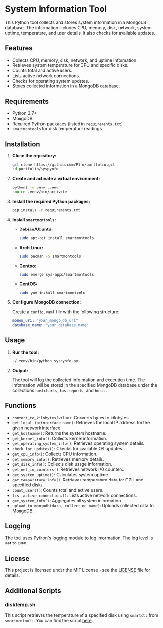 # System Information Tool

This Python tool collects and stores system information in a MongoDB database. The information includes CPU, memory, disk, network, system uptime, temperature, and user details. It also checks for available updates.

## Features

- Collects CPU, memory, disk, network, and uptime information.
- Retrieves system temperature for CPU and specific disks.
- Counts total and active users.
- Lists active network connections.
- Checks for operating system updates.
- Stores collected information in a MongoDB database.

## Requirements

- Python 3.7+
- MongoDB
- Required Python packages (listed in `requirements.txt`)
- `smartmontools` for disk temperature readings

## Installation

1. **Clone the repository:**

   ```bash
   git clone https://github.com/P1ro/portfolio.git
   cd portfolio/syspynfo
   ```

2. **Create and activate a virtual environment:**

   ```bash
   python3 -m venv .venv
   source .venv/bin/activate
   ```

3. **Install the required Python packages:**

   ```bash
   pip install -r requirements.txt
   ```

4. **Install `smartmontools`:**

   - **Debian/Ubuntu:**

     ```bash
     sudo apt-get install smartmontools
     ```

   - **Arch Linux:**

     ```bash
     sudo pacman -S smartmontools
     ```

   - **Gentoo:**

     ```bash
     sudo emerge sys-apps/smartmontools
     ```

   - **CentOS:**

     ```bash
     sudo yum install smartmontools
     ```

5. **Configure MongoDB connection:**

   Create a `config.yaml` file with the following structure:

   ```yaml
   mongo_uri: "your_mongo_db_uri"
   database_name: "your_database_name"
   ```

## Usage

1. **Run the tool:**

   ```bash
   ./.venv/bin/python syspynfo.py
   ```

2. **Output:**

   The tool will log the collected information and execution time. The information will be stored in the specified MongoDB database under the collections `hostcharts`, `hostreports`, and `hosts`.

## Functions

- `convert_to_kilobytes(value)`: Converts bytes to kilobytes.
- `get_local_ip(interface_name)`: Retrieves the local IP address for the given network interface.
- `get_hostname()`: Returns the system hostname.
- `get_kernel_info()`: Collects kernel information.
- `get_operating_system_info()`: Retrieves operating system details.
- `check_for_updates()`: Checks for available OS updates.
- `get_cpu_info()`: Collects CPU information.
- `get_memory_info()`: Retrieves memory details.
- `get_disk_info()`: Collects disk usage information.
- `get_net_io_counters()`: Retrieves network I/O counters.
- `get_system_uptime()`: Calculates system uptime.
- `get_temperature_info()`: Retrieves temperature data for CPU and specified disks.
- `count_users()`: Counts total and active users.
- `list_active_connections()`: Lists active network connections.
- `get_system_info()`: Aggregates all system information.
- `upload_to_mongodb(data, collection_name)`: Uploads collected data to MongoDB.

## Logging

The tool uses Python's logging module to log information. The log level is set to `INFO`.

## License

This project is licensed under the MIT License - see the [LICENSE](LICENSE) file for details.

## Additional Scripts

### disktemp.sh

This script retrieves the temperature of a specified disk using `smartctl` from `smartmontools`. You can find the script [here](https://github.com/P1ro/syspynfo/blob/main/disktemp.sh).
